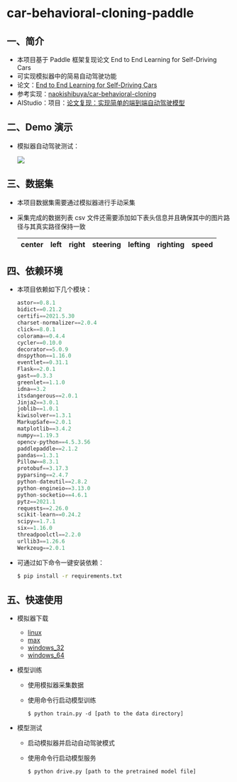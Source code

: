 # car-behavioral-cloning-paddle
## 一、简介
* 本项目基于 Paddle 框架复现论文 End to End Learning for Self-Driving Cars
* 可实现模拟器中的简易自动驾驶功能
* 论文：[End to End Learning for Self-Driving Cars](https://arxiv.org/abs/1604.07316)
* 参考实现：[naokishibuya/car-behavioral-cloning](https://github.com/naokishibuya/car-behavioral-cloning)
* AIStudio：项目：[论文复现：实现简单的端到端自动驾驶模型](https://aistudio.baidu.com/aistudio/projectdetail/2253679)

## 二、Demo 演示
* 模拟器自动驾驶测试：

  ![](https://img-blog.csdnimg.cn/f11007092340466e8a64155ce0283141.gif)

## 三、数据集
* 本项目数据集需要通过模拟器进行手动采集
* 采集完成的数据列表 csv 文件还需要添加如下表头信息并且确保其中的图片路径与其真实路径保持一致

    | center | left | right | steering | lefting | righting | speed |
    | -------- | -------- | -------- | -------- | -------- | -------- | -------- |

## 四、依赖环境
* 本项目依赖如下几个模块：

  ```python
  astor==0.8.1
  bidict==0.21.2
  certifi==2021.5.30
  charset-normalizer==2.0.4
  click==8.0.1
  colorama==0.4.4
  cycler==0.10.0
  decorator==5.0.9
  dnspython==1.16.0
  eventlet==0.31.1
  Flask==2.0.1
  gast==0.3.3
  greenlet==1.1.0
  idna==3.2
  itsdangerous==2.0.1
  Jinja2==3.0.1
  joblib==1.0.1
  kiwisolver==1.3.1
  MarkupSafe==2.0.1
  matplotlib==3.4.2
  numpy==1.19.3
  opencv-python==4.5.3.56
  paddlepaddle==2.1.2
  pandas==1.3.1
  Pillow==8.3.1
  protobuf==3.17.3
  pyparsing==2.4.7
  python-dateutil==2.8.2
  python-engineio==3.13.0
  python-socketio==4.6.1
  pytz==2021.1
  requests==2.26.0
  scikit-learn==0.24.2
  scipy==1.7.1
  six==1.16.0
  threadpoolctl==2.2.0
  urllib3==1.26.6
  Werkzeug==2.0.1
  ```

* 可通过如下命令一键安装依赖：

  ```bash
  $ pip install -r requirements.txt
  ```

## 五、快速使用
* 模拟器下载
  * [linux](https://d17h27t6h515a5.cloudfront.net/topher/2016/November/5831f0f7_simulator-linux/simulator-linux.zip)
  * [max](https://d17h27t6h515a5.cloudfront.net/topher/2016/November/5831f290_simulator-macos/simulator-macos.zip)
  * [windows_32](https://d17h27t6h515a5.cloudfront.net/topher/2016/November/5831f4b6_simulator-windows-32/simulator-windows-32.zip)
  * [windows_64](https://d17h27t6h515a5.cloudfront.net/topher/2016/November/5831f3a4_simulator-windows-64/simulator-windows-64.zip)

* 模型训练
  * 使用模拟器采集数据
  * 使用命令行启动模型训练

    ```shell
    $ python train.py -d [path to the data directory]
    ```

* 模型测试
  * 启动模拟器并启动自动驾驶模式
  * 使用命令行启动模型服务

    ```shell
    $ python drive.py [path to the pretrained model file]
    ```

